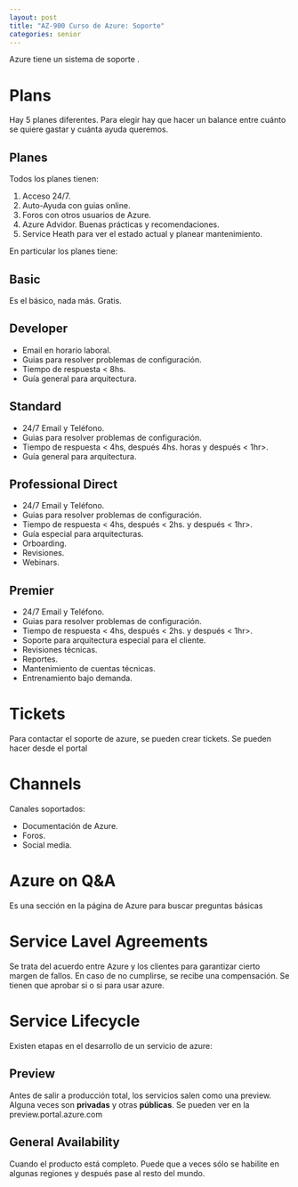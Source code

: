 ```yaml
---
layout: post
title: "AZ-900 Curso de Azure: Soporte"
categories: senior
---
```


Azure tiene un sistema de soporte<!--more--> .

# Plans
Hay 5 planes diferentes. Para elegir hay que hacer un balance entre cuánto se quiere gastar y cuánta ayuda queremos.


## Planes
Todos los planes tienen:
1. Acceso 24/7.
2. Auto-Ayuda con guias online.
3. Foros con otros usuarios de Azure.
4. Azure Advidor. Buenas prácticas y recomendaciones.
5. Service Heath para ver el estado actual y planear mantenimiento.

En particular los planes tiene:
## Basic
Es el básico, nada más.
Gratis.

## Developer
- Email en horario laboral.
- Guias para resolver problemas de configuración.
- Tiempo de respuesta < 8hs.
- Guía general para arquitectura.

## Standard
- 24/7 Email y Teléfono.
- Guias para resolver problemas de configuración.
- Tiempo de respuesta < 4hs, después 4hs. horas y después < 1hr>.
- Guía general para arquitectura.

## Professional Direct
- 24/7 Email y Teléfono.
- Guias para resolver problemas de configuración.
- Tiempo de respuesta < 4hs, después < 2hs. y después < 1hr>.
- Guía especial para arquitecturas.
- Orboarding.
- Revisiones.
- Webinars.

## Premier
- 24/7 Email y Teléfono.
- Guias para resolver problemas de configuración.
- Tiempo de respuesta < 4hs, después < 2hs. y después < 1hr>.
- Soporte para arquitectura especial para el cliente.
- Revisiones técnicas.
- Reportes.
- Mantenimiento de cuentas técnicas.
- Entrenamiento bajo demanda.

# Tickets
Para contactar el soporte de azure, se pueden crear tickets. Se pueden hacer desde el portal

# Channels
Canales soportados:
- Documentación de Azure.
- Foros.
- Social media.

# Azure on Q&A
Es una sección en la página de Azure para buscar preguntas básicas

# Service Lavel Agreements
Se trata del acuerdo entre Azure y los clientes para garantizar cierto margen de fallos. En caso de no cumplirse, se recibe una compensación.
Se tienen que aprobar si o si para usar azure.

# Service Lifecycle
Existen etapas en el desarrollo de un servicio de azure:

## Preview
Antes de salir a producción total, los servicios salen como una preview. Alguna veces son **privadas** y otras **públicas**. Se pueden ver en la preview.portal.azure.com

## General Availability
Cuando el producto está completo. Puede que a veces sólo se habilite en algunas regiones y después pase al resto del mundo.